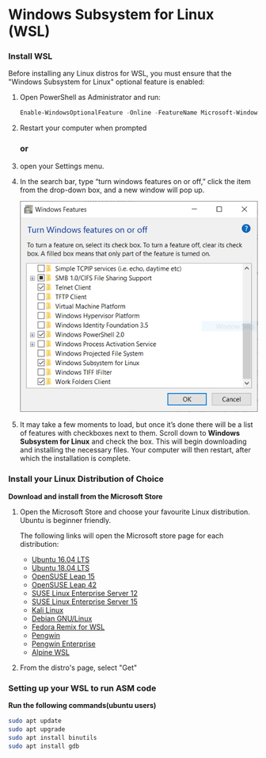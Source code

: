 # Windows Subsystem for Linux (WSL) 



### Install WSL

Before installing any Linux distros for WSL, you must ensure that the "Windows Subsystem for Linux" optional feature is enabled:



1. Open PowerShell as Administrator and run: 

   ```powershell
   Enable-WindowsOptionalFeature -Online -FeatureName Microsoft-Windows-	Subsystem-Linux
   ```

2. Restart your computer when prompted

   ### or

1.  open your Settings menu.

2. In the search bar, type “turn windows features on or off,” click the item from the drop-down box, and a new window will pop up.

   ![image-20191023212401266](image-20191023212401266.png)

5. It may take a few moments to load, but once it’s done there will be a list of features with checkboxes next to them. Scroll down to **Windows Subsystem for Linux** and check the box. This will begin downloading and installing the necessary files. Your computer will then restart, after which the installation is complete.

   

### Install your Linux Distribution of Choice

**Download and install from the Microsoft Store**

1. Open the Microsoft Store and choose your favourite Linux distribution. Ubuntu is beginner friendly.

   The following links will open the Microsoft store page for each distribution:

   - [Ubuntu 16.04 LTS](https://www.microsoft.com/store/apps/9pjn388hp8c9)
   - [Ubuntu 18.04 LTS](https://www.microsoft.com/store/apps/9N9TNGVNDL3Q)
   - [OpenSUSE Leap 15](https://www.microsoft.com/store/apps/9n1tb6fpvj8c)
   - [OpenSUSE Leap 42](https://www.microsoft.com/store/apps/9njvjts82tjx)
   - [SUSE Linux Enterprise Server 12](https://www.microsoft.com/store/apps/9p32mwbh6cns)
   - [SUSE Linux Enterprise Server 15](https://www.microsoft.com/store/apps/9pmw35d7fnlx)
   - [Kali Linux](https://www.microsoft.com/store/apps/9PKR34TNCV07)
   - [Debian GNU/Linux](https://www.microsoft.com/store/apps/9MSVKQC78PK6)
   - [Fedora Remix for WSL](https://www.microsoft.com/store/apps/9n6gdm4k2hnc)
   - [Pengwin](https://www.microsoft.com/store/apps/9NV1GV1PXZ6P)
   - [Pengwin Enterprise](https://www.microsoft.com/store/apps/9N8LP0X93VCP)
   - [Alpine WSL](https://www.microsoft.com/store/apps/9p804crf0395)

    

2.  From the distro's page, select "Get" 

### Setting up your WSL to run ASM code

   **Run the following commands(ubuntu users)**

```bash
sudo apt update
sudo apt upgrade
sudo apt install binutils
sudo apt install gdb
```

